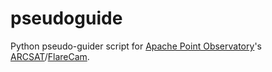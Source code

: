 pseudoguide
===========

Python pseudo-guider script for [Apache Point Observatory](www.apo.nmsu.edu/)'s [ARCSAT](http://www.apo.nmsu.edu/Telescopes/ARCSAT/index.html)/[FlareCam](http://www.apo.nmsu.edu/Telescopes/ARCSAT/Instruments/arcsat_instruments.html).
